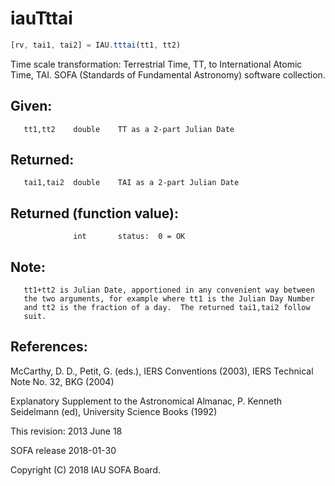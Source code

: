 # iauTttai

```js
[rv, tai1, tai2] = IAU.tttai(tt1, tt2)
```

Time scale transformation:  Terrestrial Time, TT, to International
Atomic Time, TAI.
SOFA (Standards of Fundamental Astronomy) software collection.


## Given:
```
   tt1,tt2    double    TT as a 2-part Julian Date
```

## Returned:
```
   tai1,tai2  double    TAI as a 2-part Julian Date
```

## Returned (function value):
```
              int       status:  0 = OK
```

## Note:

```
   tt1+tt2 is Julian Date, apportioned in any convenient way between
   the two arguments, for example where tt1 is the Julian Day Number
   and tt2 is the fraction of a day.  The returned tai1,tai2 follow
   suit.
```

## References:

   McCarthy, D. D., Petit, G. (eds.), IERS Conventions (2003),
   IERS Technical Note No. 32, BKG (2004)

   Explanatory Supplement to the Astronomical Almanac,
   P. Kenneth Seidelmann (ed), University Science Books (1992)

This revision:  2013 June 18

SOFA release 2018-01-30

Copyright (C) 2018 IAU SOFA Board.